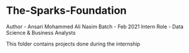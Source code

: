 # The-Sparks-Foundation
Author - Ansari Mohammed Ali Nasim
Batch - Feb 2021
Intern Role - Data Science & Business Analysts 

This folder contains projects done during the internship
